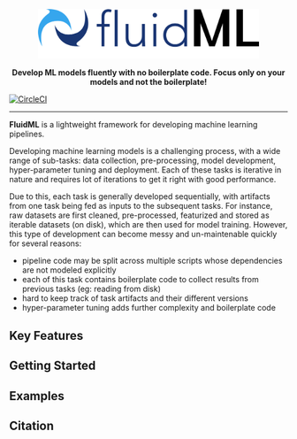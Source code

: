 <div align="center">
<img src="logo/fluid_ml_logo.png" width="400px">

**Develop ML models fluently with no boilerplate code. Focus only on your models and not the boilerplate!**
</div>

[![CircleCI](https://circleci.com/gh/fluidml/fluidml/tree/main.svg?style=svg)](https://circleci.com/gh/fluidml/fluidml/tree/main)

---

**FluidML** is a lightweight framework for developing machine learning pipelines. 

Developing machine learning models is a challenging process, with a wide range of sub-tasks: data collection, pre-processing, model development, hyper-parameter tuning and deployment. Each of these tasks is iterative in nature and requires lot of iterations to get it right with good performance.

Due to this, each task is generally developed sequentially, with artifacts from one task being fed as inputs to the subsequent tasks. For instance, raw datasets are first cleaned, pre-processed, featurized and stored as iterable datasets (on disk), which are then used for model training. However, this type of development can become messy and un-maintenable quickly for several reasons:
- pipeline code may be split across multiple scripts whose dependencies are not modeled explicitly
- each of this task contains boilerplate code to collect results from previous tasks (eg: reading from disk)
- hard to keep track of task artifacts and their different versions
- hyper-parameter tuning adds further complexity and boilerplate code

## Key Features

## Getting Started

## Examples

## Citation

